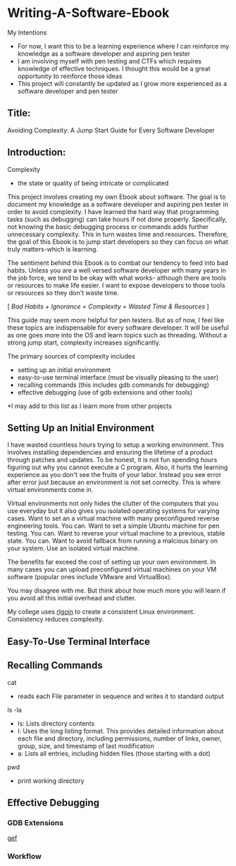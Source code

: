 # Writing-A-Software-Ebook

My Intentions
- For now, I want this to be a learning experience where I can reinforce my knowledge as a software developer and aspiring pen tester
- I am involving myself with pen testing and CTFs which requires knowledge of effective techniques. I thought this would be a great opportunity to reinforce those ideas
- This project will constantly be updated as I grow more experienced as a software developer and pen tester

## Title: 

Avoiding Complexity: A Jump Start Guide for Every Software Developer

## Introduction: 

Complexity
- the state or quality of being intricate or complicated

This project involves creating my own Ebook about software. The goal is to document my knowledge as a software developer and aspiring pen tester in order to avoid complexity. I have learned the hard way that programming tasks (such as debugging) can take hours if not done properly. Specifically, not knowing the basic debugging process or commands adds further unnecessary complexity. This in turn wastes time and resources. Therefore, the goal of this Ebook is to jump start developers so they can focus on what truly matters-which is learning.

The sentiment behind this Ebook is to combat our tendency to feed into bad habits. Unless you are a well versed software developer with many years in the job force, we tend to be okay with what works- although there are tools or resources to make life easier. I want to expose developers to those tools or resources so they don't waste time. 

[ *Bad Habits + Ignorance = Complexity = Wasted Time & Resources* ]

This guide may seem more helpful for pen testers. But as of now, I feel like these topics are indispensable for every software developer. It will be  useful as one goes more into the OS and learn topics such as threading. Without a strong jump start, complexity increases significantly.

The primary sources of complexity includes
- setting up an initial environment
- easy-to-use terminal interface (must be visually pleasing to the user)
- recalling commands (this includes gdb commands for debugging)
- effective debugging (use of gdb extensions and other tools)

*I may add to this list as I learn more from other projects

## Setting Up an Initial Environment
I have wasted countless hours trying to setup a working environment. This involves installing dependencies and ensuring the lifetime of a product through patches and updates. To be honest, it is not fun spending hours figuring out why you cannot execute a C program. Also, it hurts the learning experience as you don't see the fruits of your labor. Instead you see error after error just because an environment is not set correclty. This is where virtual environments come in.

Virtual environments not only hides the clutter of the computers that you use everyday but it also gives you isolated operating systems for varying cases. Want to set an a virtual machine with many preconfigured reverse engineering tools. You can. Want to set a simple Ubuntu machine for pen testing. You can. Want to reverse your virtual machine to a previous, stable state. You can. Want to avoid fallback from running a malcious binary on your system. Use an isolated virtual machine.

The benefits far exceed the cost of setting up your own environment. In many cases you can upload preconfigured virtual machines on your VM software (popular ones include VMware and VirtualBox).

You may disagree with me. But think about how much more you will learn if you avoid all this initial overhead and clutter.

My college uses [rlgoin](https://wiki.cs.vt.edu/index.php/Howto::Access_rlogin_service) to create a consistent Linux environment. Consistency reduces complexity.

## Easy-To-Use Terminal Interface

## Recalling Commands
cat 
-  reads each File parameter in sequence and writes it to standard output

ls -la
- ls: Lists directory contents
- l: Uses the long listing format. This provides detailed information about each file and directory, including permissions, number of links, owner, group, size, and timestamp of last modification
- a: Lists all entries, including hidden files (those starting with a dot)

pwd
- print working directory

## Effective Debugging

### GDB Extensions
[gef](https://github.com/hugsy/gef)

### Workflow
